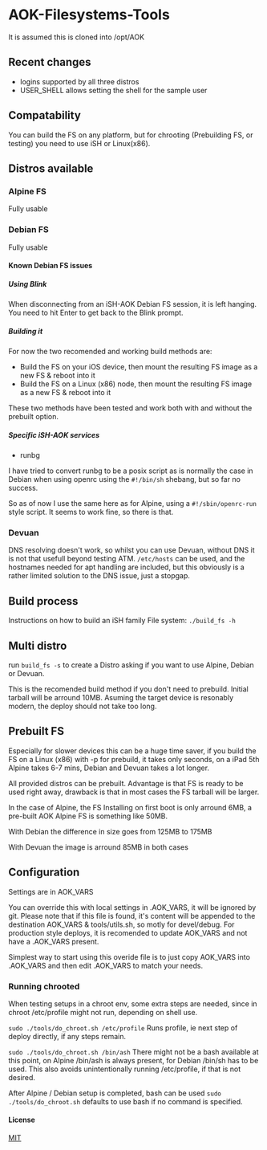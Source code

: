 # AOK-Filesystems-Tools

It is assumed this is cloned into /opt/AOK

## Recent changes

- logins supported by all three distros
- USER_SHELL allows setting the shell for the sample user

## Compatability

You can build the FS on any platform, but for chrooting (Prebuilding FS, or testing) you need to use iSH or Linux(x86).

## Distros available

### Alpine FS

Fully usable

### Debian FS

Fully usable

#### Known Debian FS issues

##### Using Blink

When disconnecting from an iSH-AOK Debian FS session, it is left hanging.
You need to hit Enter to get back to the Blink prompt.

##### Building it

For now the two recomended and working build methods are:

- Build the FS on your iOS device, then mount the resulting FS image as a new FS & reboot into it
- Build the FS on a Linux (x86) node, then mount the resulting FS image as a new FS & reboot into it

These two methods have been tested and work both with and without the prebuilt option.

##### Specific iSH-AOK services

- runbg

I have tried to convert runbg to be a posix script
as is normally the case in Debian when using openrc
using the `#!/bin/sh` shebang, but so far no success.

So as of now I use the same here as for Alpine,
using a `#!/sbin/openrc-run` style script.
It seems to work fine, so there is that.

### Devuan

DNS resolving doesn't work, so whilst you can use Devuan,
without DNS it is not that usefull beyond testing ATM.
`/etc/hosts` can be used, and the hostnames needed for apt handling are
included, but this obviously is a rather limited solution to the DNS
issue, just a stopgap.

## Build process

Instructions on how to build an iSH family File system: `./build_fs -h`

## Multi distro

run `build_fs -s` to create a Distro asking if you want to use Alpine,
Debian or Devuan.

This is the recomended build method if you don't need to prebuild.
Initial tarball will be arround 10MB. Asuming the target device is
resonably modern, the deploy should not take too long.

## Prebuilt FS

Especially for slower devices this can be a huge time saver, if you build
the FS on a Linux (x86) with -p for prebuild, it takes only seconds, on a
iPad 5th Alpine takes 6-7 mins, Debian and Devuan takes a lot longer.

All provided distros can be prebuilt. Advantage is that FS is ready
to be used right away, drawback is that in most cases the FS tarball
 will be larger.

In the case of Alpine, the FS Installing on first boot is only
arround 6MB, a pre-built AOK Alpine FS is something like 50MB.

With Debian the difference in size goes from 125MB to 175MB

With Devuan the image is arround 85MB in both cases

## Configuration

Settings are in AOK_VARS

You can override this with local settings in .AOK_VARS, it will be
ignored by git. Please note that if this file is found,
it's content will be appended to the destination AOK_VARS & tools/utils.sh,
so motly for devel/debug. For production style deploys, it is recomended
to update AOK_VARS and not have a .AOK_VARS present.

Simplest way to start using this overide file is to just copy AOK_VARS
into .AOK_VARS and then edit .AOK_VARS to match your needs.

### Running chrooted

When testing setups in a chroot env, some extra steps are needed,
since in chroot /etc/profile might not run, depending on shell use.

`sudo ./tools/do_chroot.sh /etc/profile`  Runs profile, ie next step of
deploy directly, if any steps remain.

`sudo ./tools/do_chroot.sh /bin/ash`  There might not be a bash available
at this point, on Alpine /bin/ash is always present, for Debian /bin/sh
has to be used. This also avoids unintentionally running /etc/profile,
if that is not desired.

After Alpine / Debian setup is completed, bash can be used
`sudo ./tools/do_chroot.sh` defaults to use bash if no command is specified.

#### License

[MIT](LICENSE)

